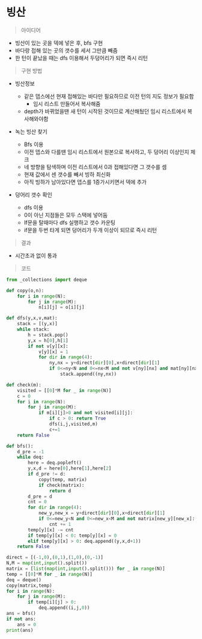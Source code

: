 # 빙산

> 아이디어

- 빙산이 있는 곳을 덱에 넣은 후, bfs 구현
- 바다랑 접해 있는 곳의 갯수를 세서 그만큼 빼줌
- 한 턴이 끝났을 때는 dfs 이용해서 두덩어리가 되면 즉시 리턴



> 구현 방법

- 빙산정보
  - 같은 뎁스에선 현재 접해있는 바다만 필요하므로 이전 턴의 지도 정보가 필요함
    - 임시 리스트 만들어서 복사해줌
  - depth가 바뀌었을땐 새 턴이 시작된 것이므로 계산해뒀던 임시 리스트에서 복사해와야함

- 녹는 빙산 찾기
  - Bfs 이용
  - 이전 뎁스와 다를땐 임시 리스트에서 원본으로 복사하고, 두 덩어리 이상인지 체크
  - 네 방향을 탐색하며 이전 리스트에서 0과 접해있다면 그 갯수를 셈
  - 현재 값에서 센 갯수를 빼서 빙하 최신화
  - 아직 빙하가 남아있다면 뎁스를 1증가시키면서 덱에 추가
- 덩어리 갯수 확인
  - dfs 이용
  - 0이 아닌 지점들은 모두 스택에 넣어둠
  - If문을 탈때마다 dfs 실행하고 갯수 카운팅
  - if문을 두번 타게 되면 덩어리가 두개 이상이 되므로 즉시 리턴



> 결과

- 시간초과 없이 통과



> 코드

```python
from _collections import deque

def copy(o,n):
    for i in range(N):
        for j in range(M):
            n[i][j] = o[i][j]

def dfs(y,x,v,mat):
    stack = [(y,x)]
    while stack:
        h = stack.pop()
        y,x = h[0],h[1]
        if not v[y][x]:
            v[y][x] = 1
            for dir in range(4):
                ny,nx = y+direct[dir][0],x+direct[dir][1]
                if 0<=ny<N and 0<=nx<M and not v[ny][nx] and mat[ny][nx]:
                    stack.append((ny,nx))

def check(m):
    visited = [[0]*M for _ in range(N)]
    c = 0
    for i in range(N):
        for j in range(M):
            if m[i][j]>0 and not visited[i][j]:
                if c > 0: return True
                dfs(i,j,visited,m)
                c+=1
    return False

def bfs():
    d_pre = -1
    while deq:
        here = deq.popleft()
        y,x,d = here[0],here[1],here[2]
        if d_pre != d:
            copy(temp, matrix)
            if check(matrix):
                return d
        d_pre = d
        cnt = 0
        for dir in range(4):
            new_y,new_x = y+direct[dir][0],x+direct[dir][1]
            if 0<=new_y<N and 0<=new_x<M and not matrix[new_y][new_x]:
                cnt += 1
        temp[y][x] -= cnt
        if temp[y][x] < 0: temp[y][x] = 0
        elif temp[y][x] > 0: deq.append((y,x,d+1))
    return False

direct = [(-1,0),(0,1),(1,0),(0,-1)]
N,M = map(int,input().split())
matrix = [list(map(int,input().split())) for _ in range(N)]
temp = [[0]*M for _ in range(N)]
deq = deque()
copy(matrix,temp)
for i in range(N):
    for j in range(M):
        if temp[i][j] > 0:
            deq.append((i,j,0))
ans = bfs()
if not ans:
    ans = 0
print(ans)
```

